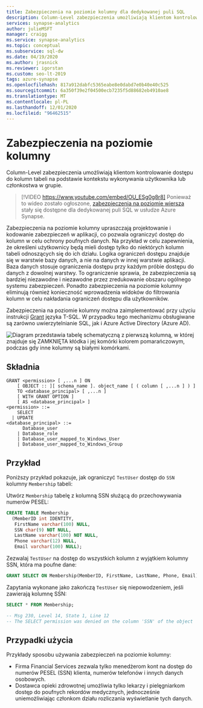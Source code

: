 ```yaml
---
title: Zabezpieczenia na poziomie kolumny dla dedykowanej puli SQL
description: Column-Level zabezpieczenia umożliwiają klientom kontrolowanie dostępu do kolumn tabeli bazy danych na podstawie kontekstu wykonywania użytkownika lub członkostwa w grupie, upraszczając projektowanie i kodowanie zabezpieczeń w aplikacji oraz pozwalające na wdrożenie ograniczeń dostępu do kolumn.
services: synapse-analytics
author: julieMSFT
manager: craigg
ms.service: synapse-analytics
ms.topic: conceptual
ms.subservice: sql-dw
ms.date: 04/19/2020
ms.author: jrasnick
ms.reviewer: igorstan
ms.custom: seo-lt-2019
tags: azure-synapse
ms.openlocfilehash: 817a912dabfc5365eabe8e0dabd7e0b40e40c525
ms.sourcegitcommit: 6a350f39e2f04500ecb7235f5d88682eb4910ae8
ms.translationtype: MT
ms.contentlocale: pl-PL
ms.lasthandoff: 12/01/2020
ms.locfileid: "96462515"
---
```

# <a name="column-level-security"></a>Zabezpieczenia na poziomie kolumny

Column-Level zabezpieczenia umożliwiają klientom kontrolowanie dostępu do kolumn tabeli na podstawie kontekstu wykonywania użytkownika lub członkostwa w grupie.

> [!VIDEO https://www.youtube.com/embed/OU_ESg0g8r8]
Ponieważ to wideo zostało ogłoszone, [zabezpieczenia na poziomie wiersza](/sql/relational-databases/security/row-level-security?toc=/azure/synapse-analytics/sql-data-warehouse/toc.json&bc=/azure/synapse-analytics/sql-data-warehouse/breadcrumb/toc.json&view=azure-sqldw-latest) stały się dostępne dla dedykowanej puli SQL w usłudze Azure Synapse.

Zabezpieczenia na poziomie kolumny upraszczają projektowanie i kodowanie zabezpieczeń w aplikacji, co pozwala ograniczyć dostęp do kolumn w celu ochrony poufnych danych. Na przykład w celu zapewnienia, że określeni użytkownicy będą mieli dostęp tylko do niektórych kolumn tabeli odnoszących się do ich działu. Logika ograniczeń dostępu znajduje się w warstwie bazy danych, a nie na danych w innej warstwie aplikacji. Baza danych stosuje ograniczenia dostępu przy każdym próbie dostępu do danych z dowolnej warstwy. To ograniczenie sprawia, że zabezpieczenia są bardziej niezawodne i niezawodne przez zredukowanie obszaru ogólnego systemu zabezpieczeń. Ponadto zabezpieczenia na poziomie kolumny eliminują również konieczność wprowadzenia widoków do filtrowania kolumn w celu nakładania ograniczeń dostępu dla użytkowników.

Zabezpieczenia na poziomie kolumny można zaimplementować przy użyciu instrukcji [Grant](/sql/t-sql/statements/grant-transact-sql?toc=/azure/synapse-analytics/sql-data-warehouse/toc.json&bc=/azure/synapse-analytics/sql-data-warehouse/breadcrumb/toc.json&view=azure-sqldw-latest) języka T-SQL. W przypadku tego mechanizmu obsługiwane są zarówno uwierzytelnianie SQL, jak i Azure Active Directory (Azure AD).

![Diagram przedstawia tabelę schematyczną z pierwszą kolumną, w której znajduje się ZAMKNIĘTA kłódka i jej komórki kolorem pomarańczowym, podczas gdy inne kolumny są białymi komórkami.](./media/column-level-security/cls.png)

## <a name="syntax"></a>Składnia

```syntaxsql
GRANT <permission> [ ,...n ] ON
    [ OBJECT :: ][ schema_name ]. object_name [ ( column [ ,...n ] ) ]
    TO <database_principal> [ ,...n ]
    [ WITH GRANT OPTION ]
    [ AS <database_principal> ]
<permission> ::=
    SELECT
  | UPDATE
<database_principal> ::=
      Database_user
    | Database_role
    | Database_user_mapped_to_Windows_User
    | Database_user_mapped_to_Windows_Group
```

## <a name="example"></a>Przykład

Poniższy przykład pokazuje, jak ograniczyć `TestUser` dostęp do `SSN` kolumny `Membership` tabeli:

Utwórz `Membership` tabelę z kolumną SSN służącą do przechowywania numerów PESEL:

```sql
CREATE TABLE Membership
  (MemberID int IDENTITY,
   FirstName varchar(100) NULL,
   SSN char(9) NOT NULL,
   LastName varchar(100) NOT NULL,
   Phone varchar(12) NULL,
   Email varchar(100) NULL);
```

Zezwalaj `TestUser` na dostęp do wszystkich kolumn z wyjątkiem kolumny SSN, która ma poufne dane:

```sql
GRANT SELECT ON Membership(MemberID, FirstName, LastName, Phone, Email) TO TestUser;
```

Zapytania wykonane jako zakończą `TestUser` się niepowodzeniem, jeśli zawierają kolumnę SSN:

```sql
SELECT * FROM Membership;

-- Msg 230, Level 14, State 1, Line 12
-- The SELECT permission was denied on the column 'SSN' of the object 'Membership', database 'CLS_TestDW', schema 'dbo'.
```

## <a name="use-cases"></a>Przypadki użycia

Przykłady sposobu używania zabezpieczeń na poziomie kolumny:

- Firma Financial Services zezwala tylko menedżerom kont na dostęp do numerów PESEL (SSN) klienta, numerów telefonów i innych danych osobowych.
- Dostawca opieki zdrowotnej umożliwia tylko lekarzy i pielęgniarkom dostęp do poufnych rekordów medycznych, jednocześnie uniemożliwiając członkom działu rozliczania wyświetlanie tych danych.
